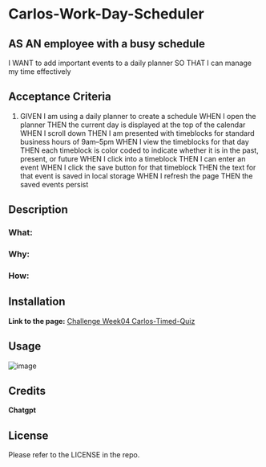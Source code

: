 # Carlos-Work-Day-Scheduler
## AS AN employee with a busy schedule
I WANT to add important events to a daily planner
SO THAT I can manage my time effectively

## Acceptance Criteria

1. GIVEN I am using a daily planner to create a schedule
WHEN I open the planner
THEN the current day is displayed at the top of the calendar
WHEN I scroll down
THEN I am presented with timeblocks for standard business hours of 9am&ndash;5pm
WHEN I view the timeblocks for that day
THEN each timeblock is color coded to indicate whether it is in the past, present, or future
WHEN I click into a timeblock
THEN I can enter an event
WHEN I click the save button for that timeblock
THEN the text for that event is saved in local storage
WHEN I refresh the page
THEN the saved events persist


## Description


### What:


### Why:

### How:



## Installation
**Link to the page:** [Challenge Week04 Carlos-Timed-Quiz](https://carlosamorales.github.io/Carlos-Timed-Quiz/)


## Usage


![image](https://github.com/carlosamorales/Carlos-Timed-Quiz/assets/7796766/1a39fe15-54bf-4beb-9b20-3c7dd6642540)




## Credits

**Chatgpt**

## License
Please refer to the LICENSE in the repo.
